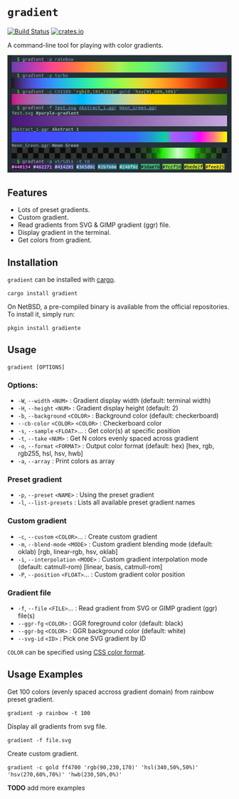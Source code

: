 # `gradient`

[![Build Status](https://github.com/mazznoer/gradient-rs/workflows/Rust/badge.svg)](https://github.com/mazznoer/gradient-rs/actions)
[![crates.io](https://img.shields.io/crates/v/gradient.svg)](https://crates.io/crates/gradient)

A command-line tool for playing with color gradients.

![gradient-cli-tool](docs/images/gradient-cli-2.png)

## Features

* Lots of preset gradients.
* Custom gradient.
* Read gradients from SVG & GIMP gradient (ggr) file.
* Display gradient in the terminal.
* Get colors from gradient.

## Installation

`gradient` can be installed with [cargo](https://www.rust-lang.org/tools/install).

```shell
cargo install gradient
```

On NetBSD, a pre-compiled binary is available from the official repositories.
To install it, simply run:

```shell
pkgin install gradiente
```

## Usage

```
gradient [OPTIONS]
```

### Options:

* `-W`, `--width` `<NUM>` : Gradient display width (default: terminal width)
* `-H`, `--height` `<NUM>` : Gradient display height (default: 2)
* `-b`, `--background` `<COLOR>` : Background color (default: checkerboard)
* `--cb-color` `<COLOR>` `<COLOR>` : Checkerboard color
* `-s`, `--sample` `<FLOAT>`... : Get color(s) at specific position
* `-t`, `--take` `<NUM>` : Get N colors evenly spaced across gradient
* `-o`, `--format` `<FORMAT>` : Output color format (default: hex) [hex, rgb, rgb255, hsl, hsv, hwb]
* `-a`, `--array` : Print colors as array

### Preset gradient

* `-p`, `--preset` `<NAME>` : Using the preset gradient
* `-l`, `--list-presets` : Lists all available preset gradient names

### Custom gradient

* `-c`, `--custom` `<COLOR>`... : Create custom gradient
* `-m`, `--blend-mode` `<MODE>` : Custom gradient blending mode (default: oklab) [rgb, linear-rgb, hsv, oklab]
* `-i`, `--interpolation` `<MODE>` : Custom gradient interpolation mode (default: catmull-rom) [linear, basis, catmull-rom]
* `-P`, `--position` `<FLOAT>`... : Custom gradient color position

### Gradient file

* `-f`, `--file` `<FILE>`... : Read gradient from SVG or GIMP gradient (ggr) file(s)
* `--ggr-fg` `<COLOR>` : GGR foreground color (default: black)
* `--ggr-bg` `<COLOR>` : GGR background color (default: white)
* `--svg-id` `<ID>` : Pick one SVG gradient by ID

`COLOR` can be specified using [CSS color format](https://www.w3.org/TR/css-color-4/).

## Usage Examples

Get 100 colors (evenly spaced accross gradient domain) from rainbow preset gradient.

```shell
gradient -p rainbow -t 100
```

Display all gradients from svg file.

```shell
gradient -f file.svg
```

Create custom gradient.

```shell
gradient -c gold ff4700 'rgb(90,230,170)' 'hsl(340,50%,50%)' 'hsv(270,60%,70%)' 'hwb(230,50%,0%)'
```

**TODO** add more examples

